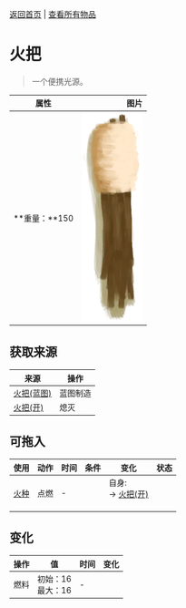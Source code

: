 [返回首页](index.md)   |  [查看所有物品](object.md)
# 火把  
> 一个便携光源。  
  
  属性  |   图片   
 ----  |  ----:   
 **重量：**150  |  ![](Sprite/Torch.png)   
  
## 获取来源  
来源  |  操作  
----  |  ----  
[火把(蓝图)](Bp_Torch.md)  |  蓝图制造  
[火把(开)](TorchOn.md)  |  熄灭  
## 可拖入  
使用  |  动作  |  时间  |  条件  |  变化  |  状态  
----  |  ----  |  ----  |  ----  |  ----  |  ----  
[火种](TinderLit.md)  |  点燃  |  -  |    |  自身:<br>→ [火把(开)](TorchOn.md)<br><br>  |    
## 变化  
操作  |  值  |  时间  |  变化  
----  |  ----  |  ----  |  ----  
燃料  |  初始：16<br>最大：16  |  -  |    
